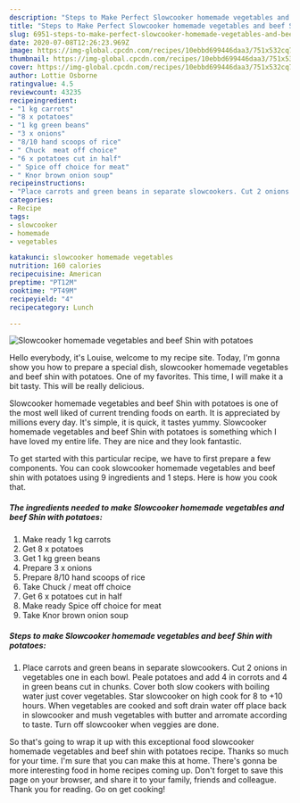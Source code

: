 ```yaml
---
description: "Steps to Make Perfect Slowcooker homemade vegetables and beef Shin with potatoes"
title: "Steps to Make Perfect Slowcooker homemade vegetables and beef Shin with potatoes"
slug: 6951-steps-to-make-perfect-slowcooker-homemade-vegetables-and-beef-shin-with-potatoes
date: 2020-07-08T12:26:23.969Z
image: https://img-global.cpcdn.com/recipes/10ebbd699446daa3/751x532cq70/slowcooker-homemade-vegetables-and-beef-shin-with-potatoes-recipe-main-photo.jpg
thumbnail: https://img-global.cpcdn.com/recipes/10ebbd699446daa3/751x532cq70/slowcooker-homemade-vegetables-and-beef-shin-with-potatoes-recipe-main-photo.jpg
cover: https://img-global.cpcdn.com/recipes/10ebbd699446daa3/751x532cq70/slowcooker-homemade-vegetables-and-beef-shin-with-potatoes-recipe-main-photo.jpg
author: Lottie Osborne
ratingvalue: 4.5
reviewcount: 43235
recipeingredient:
- "1 kg carrots"
- "8 x potatoes"
- "1 kg green beans"
- "3 x onions"
- "8/10 hand scoops of rice"
- " Chuck  meat off choice"
- "6 x potatoes cut in half"
- " Spice off choice for meat"
- " Knor brown onion soup"
recipeinstructions:
- "Place carrots and green beans in separate slowcookers. Cut 2 onions in vegetables one in each bowl. Peale potatoes and add 4 in corrots and 4 in green beans cut in chunks. Cover both slow cookers with boiling water just cover vegetables. Star slowcooker on high cook for 8 to +10 hours. When vegetables are cooked and soft drain water off place back in slowcooker and mush vegetables with butter and arromate according to taste. Turn off slowcooker when veggies are done."
categories:
- Recipe
tags:
- slowcooker
- homemade
- vegetables

katakunci: slowcooker homemade vegetables 
nutrition: 160 calories
recipecuisine: American
preptime: "PT12M"
cooktime: "PT49M"
recipeyield: "4"
recipecategory: Lunch

---
```



![Slowcooker homemade vegetables and beef Shin with potatoes](https://img-global.cpcdn.com/recipes/10ebbd699446daa3/751x532cq70/slowcooker-homemade-vegetables-and-beef-shin-with-potatoes-recipe-main-photo.jpg)

Hello everybody, it's Louise, welcome to my recipe site. Today, I'm gonna show you how to prepare a special dish, slowcooker homemade vegetables and beef shin with potatoes. One of my favorites. This time, I will make it a bit tasty. This will be really delicious.



Slowcooker homemade vegetables and beef Shin with potatoes is one of the most well liked of current trending foods on earth. It is appreciated by millions every day. It's simple, it is quick, it tastes yummy. Slowcooker homemade vegetables and beef Shin with potatoes is something which I have loved my entire life. They are nice and they look fantastic.


To get started with this particular recipe, we have to first prepare a few components. You can cook slowcooker homemade vegetables and beef shin with potatoes using 9 ingredients and 1 steps. Here is how you cook that.

<!--inarticleads1-->

##### The ingredients needed to make Slowcooker homemade vegetables and beef Shin with potatoes:

1. Make ready 1 kg carrots
1. Get 8 x potatoes
1. Get 1 kg green beans
1. Prepare 3 x onions
1. Prepare 8/10 hand scoops of rice
1. Take  Chuck / meat off choice
1. Get 6 x potatoes cut in half
1. Make ready  Spice off choice for meat
1. Take  Knor brown onion soup




<!--inarticleads2-->

##### Steps to make Slowcooker homemade vegetables and beef Shin with potatoes:

1. Place carrots and green beans in separate slowcookers. Cut 2 onions in vegetables one in each bowl. Peale potatoes and add 4 in corrots and 4 in green beans cut in chunks. Cover both slow cookers with boiling water just cover vegetables. Star slowcooker on high cook for 8 to +10 hours. When vegetables are cooked and soft drain water off place back in slowcooker and mush vegetables with butter and arromate according to taste. Turn off slowcooker when veggies are done.




So that's going to wrap it up with this exceptional food slowcooker homemade vegetables and beef shin with potatoes recipe. Thanks so much for your time. I'm sure that you can make this at home. There's gonna be more interesting food in home recipes coming up. Don't forget to save this page on your browser, and share it to your family, friends and colleague. Thank you for reading. Go on get cooking!
